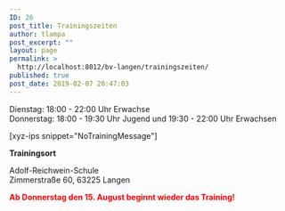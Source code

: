 ```yaml
---
ID: 26
post_title: Trainingszeiten
author: tlampa
post_excerpt: ""
layout: page
permalink: >
  http://localhost:8012/bv-langen/trainingszeiten/
published: true
post_date: 2019-02-07 20:47:03
---
```

<!-- wp:paragraph -->
<p>Dienstag: 18:00 - 22:00 Uhr Erwachse<br>Donnerstag: 18:00 - 19:30 Uhr Jugend und 19:30 - 22:00 Uhr Erwachsen</p>
<!-- /wp:paragraph -->

<!-- wp:paragraph -->
<p> [xyz-ips snippet="NoTrainingMessage"] </p>
<!-- /wp:paragraph -->

<!-- wp:paragraph {"fontSize":"medium"} -->
<p class="has-medium-font-size"><strong>Trainingsort</strong></p>
<!-- /wp:paragraph -->

<!-- wp:paragraph -->
<p>Adolf-Reichwein-Schule<br>Zimmerstraße 60, 63225 Langen</p>
<!-- /wp:paragraph -->

<!-- wp:html -->
<p><font color="red"><b>Ab Donnerstag den 15. August beginnt wieder das Training!</b></font></p>
<!-- /wp:html -->